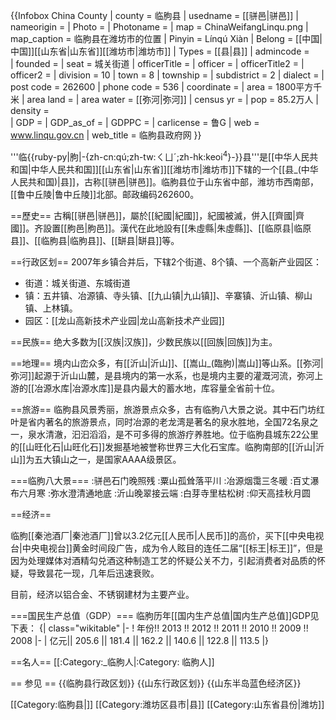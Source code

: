 {{Infobox China County
| county = 临朐县
| usedname = [[骈邑|骈邑]]
| nameorigin = 
| Photo = 
| Photoname = 
| map = ChinaWeifangLinqu.png
| map_caption = 临朐县在潍坊市的位置
| Pinyin = Línqú Xiàn
| Belong = [[中国|中国]][[山东省|山东省]][[潍坊市|潍坊市]]
| Types = [[县|县]]
| admincode =  
| founded = 
| seat = 城关街道
| officerTitle = 
| officer = 
| officerTitle2 = 
| officer2 = 
| division = 10
| town = 8
| township = 
| subdistrict = 2
| dialect = 
| post code = 262600
| phone code = 536
| coordinate = 
| area = 1800平方千米
| area land = 
| area water = [[弥河|弥河]]
| census yr = 
| pop = 85.2万人
| density =  
| GDP = 
| GDP_as_of = 
| GDPPC = 
| carlicense = 鲁G
| web = www.linqu.gov.cn
| web_title = 临朐县政府网
}}

'''临{{ruby-py|朐|-{zh-cn:qú;zh-tw:ㄑㄩˊ;zh-hk:keoi<sup>4</sup>}-}}县'''是[[中华人民共和国|中华人民共和国]][[山东省|山东省]][[潍坊市|潍坊市]]下辖的一个[[县_(中华人民共和国)|县]]，古称[[骈邑|骈邑]]。临朐县位于山东省中部，潍坊市西南部，[[鲁中丘陵|鲁中丘陵]]北部。邮政编码262600。

==歷史==
古稱[[骈邑|骈邑]]，屬於[[紀國|紀國]]，紀國被滅，併入[[齊國|齊國]]。齐設置[[朐邑|朐邑]]。漢代在此地設有[[朱虛縣|朱虛縣]]、[[临原县|临原县]]、[[临朐县|临朐县]]、[[缾县|缾县]]等。

==行政区划==
2007年乡镇合并后，下辖2个街道、8个镇、一个高新产业园区：
* 街道：城关街道、东城街道
* 镇：五井镇、冶源镇、寺头镇、[[九山镇|九山镇]]、辛寨镇、沂山镇、柳山镇、上林镇。
* 园区：[[龙山高新技术产业园|龙山高新技术产业园]]

==民族==
绝大多数为[[汉族|汉族]]，少数民族以[[回族|回族]]为主。

==地理==
境内山峦众多，有[[沂山|沂山]]、[[嵩山_(臨朐)|嵩山]]等山系。[[弥河|弥河]]起源于沂山山麓，是县境内的第一水系，也是境内主要的灌溉河流，弥河上游的[[冶源水库|冶源水库]]是县内最大的蓄水地，库容量全省前十位。

==旅游==
临朐县风景秀丽，旅游景点众多，古有临朐八大景之说。其中石门坊红叶是省内著名的旅游景点，同时冶源的老龙湾是著名的泉水胜地，全国72名泉之一，泉水清澈，汩汩滔滔，是不可多得的旅游疗养胜地。位于临朐县城东22公里的[[山旺化石|山旺化石]]发掘基地被誉称世界三大化石宝库。临朐南部的[[沂山|沂山]]为五大镇山之一，是国家AAAA级景区。

===临朐八大景===
:骈邑石门晚照残
:粟山孤耸落平川
:冶源烟霭三冬暖
:百丈瀑布六月寒
:弥水澄清通地底
:沂山晚翠接云端
:白芽寺里枯松树
:仰天高挂秋月圆

==经济==

临朐[[秦池酒厂|秦池酒厂]]曾以3.2亿元[[人民币|人民币]]的高价，买下[[中央电视台|中央电视台]]黄金时间段广告，成为令人眩目的连任二届“[[标王|标王]]”，但是因为处理媒体对酒精勾兑酒这种制造工艺的怀疑公关不力，引起消费者对品质的怀疑，导致昙花一现，几年后迅速衰败。

目前，经济以铝合金、不锈钢建材为主要产业。

===国民生产总值（GDP）===
临朐历年[[国内生产总值|国内生产总值]]GDP见下表：
{| class="wikitable"
|-
!  年份!! 2013 !! 2012 !! 2011 !! 2010 !! 2009 !! 2008
|-
| 亿元|| 205.6 || 181.4 || 162.2 || 140.6 || 122.8 || 113.5
|}

==名人==
[[:Category:_临朐人|:Category: 临朐人]]

== 参见 ==
{{临朐县行政区划}}
{{山东行政区划}}
{{山东半岛蓝色经济区}}

[[Category:临朐县|]]
[[Category:潍坊区县市|县]]
[[Category:山东省县份|潍坊]]